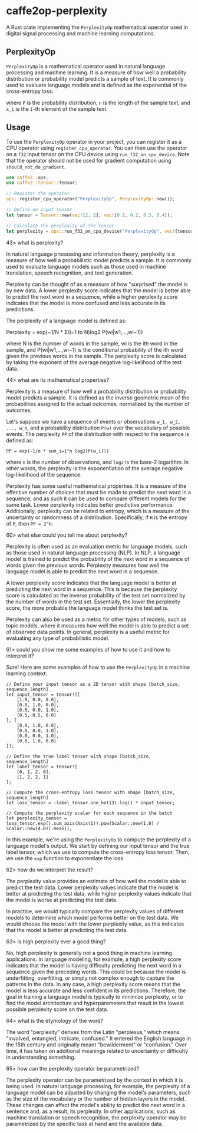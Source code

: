 # caffe2op-perplexity

A Rust crate implementing the `PerplexityOp`
mathematical operator used in digital signal
processing and machine learning computations.

## PerplexityOp

`PerplexityOp` is a mathematical operator used in
natural language processing and machine
learning. It is a measure of how well
a probability distribution or probability model
predicts a sample of text. It is commonly used to
evaluate language models and is defined as the
exponential of the cross-entropy loss:

where `P` is the probability distribution, `n` is
the length of the sample text, and `x_i` is the
`i`-th element of the sample text.

## Usage

To use the `PerplexityOp` operator in your
project, you can register it as a CPU operator
using `register_cpu_operator`. You can then use
the operator on a `f32` input tensor on the CPU
device using `run_f32_on_cpu_device`. Note that
the operator should not be used for gradient
computation using `should_not_do_gradient`.

```rust
use caffe2::ops;
use caffe2::tensor::Tensor;

// Register the operator
ops::register_cpu_operator("PerplexityOp", PerplexityOp::new());

// Define an input tensor
let tensor = Tensor::new(vec![2, 2], vec![0.1, 0.2, 0.3, 0.4]);

// Calculate the perplexity of the tensor
let perplexity = ops::run_f32_on_cpu_device("PerplexityOp", vec![tensor]);
```

43> what is perplexity?

In natural language processing and information
theory, perplexity is a measure of how well
a probabilistic model predicts a sample. It is
commonly used to evaluate language models such as
those used in machine translation, speech
recognition, and text generation.

Perplexity can be thought of as a measure of how
"surprised" the model is by new data. A lower
perplexity score indicates that the model is
better able to predict the next word in
a sequence, while a higher perplexity score
indicates that the model is more confused and less
accurate in its predictions.

The perplexity of a language model is defined as:

Perplexity = exp(−1/N * Σ(i=1 to N)log2 P(wi|w1,...,wi−1))

where N is the number of words in the sample, wi
is the ith word in the sample, and
P(wi|w1,...,wi−1) is the conditional probability
of the ith word given the previous words in the
sample. The perplexity score is calculated by
taking the exponent of the average negative
log-likelihood of the test data.

44> what are its mathematical properties?

Perplexity is a measure of how well a probability
distribution or probability model predicts
a sample. It is defined as the inverse geometric
mean of the probabilities assigned to the actual
outcomes, normalized by the number of outcomes.

Let's suppose we have a sequence of events or
observations `w_1, w_2, ..., w_n`, and
a probability distribution `P(w)` over the
vocabulary of possible events. The perplexity `PP`
of the distribution with respect to the sequence
is defined as:

```
PP = exp(-1/n * sum_i=1^n log2(P(w_i)))
```

where `n` is the number of observations, and
`log2` is the base-2 logarithm. In other words,
the perplexity is the exponentiation of the
average negative log-likelihood of the sequence.

Perplexity has some useful mathematical
properties. It is a measure of the effective
number of choices that must be made to predict the
next word in a sequence, and as such it can be
used to compare different models for the same
task. Lower perplexity indicates better predictive
performance. Additionally, perplexity can be
related to entropy, which is a measure of the
uncertainty or randomness of
a distribution. Specifically, if `H` is the
entropy of `P`, then `PP = 2^H`.

60> what else could you tell me about perplexity?

Perplexity is often used as an evaluation metric
for language models, such as those used in natural
language processing (NLP). In NLP, a language
model is trained to predict the probability of the
next word in a sequence of words given the
previous words. Perplexity measures how well the
language model is able to predict the next word in
a sequence.

A lower perplexity score indicates that the
language model is better at predicting the next
word in a sequence. This is because the perplexity
score is calculated as the inverse probability of
the test set normalized by the number of words in
the test set. Essentially, the lower the
perplexity score, the more probable the language
model thinks the test set is.

Perplexity can also be used as a metric for other
types of models, such as topic models, where it
measures how well the model is able to predict
a set of observed data points. In general,
perplexity is a useful metric for evaluating any
type of probabilistic model.

61> could you show me some examples of how to use
it and how to interpret it?

Sure! Here are some examples of how to use the
`PerplexityOp` in a machine learning context:

```
// Define your input tensor as a 2D tensor with shape [batch_size, sequence_length]
let input_tensor = tensor![[
    [1.0, 0.0, 0.0],
    [0.0, 1.0, 0.0],
    [0.0, 0.0, 1.0],
    [0.5, 0.5, 0.0]
], [
    [0.0, 1.0, 0.0],
    [0.0, 0.0, 1.0],
    [0.0, 0.0, 1.0],
    [0.0, 1.0, 0.0]
]];

// Define the true label tensor with shape [batch_size, sequence_length]
let label_tensor = tensor![
    [0, 1, 2, 0],
    [1, 2, 2, 1]
];

// Compute the cross-entropy loss tensor with shape [batch_size, sequence_length]
let loss_tensor = -label_tensor.one_hot(3).log() * input_tensor;

// Compute the perplexity scalar for each sequence in the batch
let perplexity_tensor = loss_tensor.exp().sum_axis(Axis(1)).pow(Scalar::new(1.0) / Scalar::new(4.0)).mean();
```

In this example, we're using the `PerplexityOp` to
compute the perplexity of a language model's
output. We start by defining our input tensor and
the true label tensor, which we use to compute the
cross-entropy loss tensor. Then, we use the `exp`
function to exponentiate the loss

62> how do we interpret the result?

The perplexity value provides an estimate of how
well the model is able to predict the test
data. Lower perplexity values indicate that the
model is better at predicting the test data, while
higher perplexity values indicate that the model
is worse at predicting the test data.

In practice, we would typically compare the
perplexity values of different models to determine
which model performs better on the test data. We
would choose the model with the lower perplexity
value, as this indicates that the model is better
at predicting the test data.

63> is high perplexity ever a good thing?

No, high perplexity is generally not a good thing
in machine learning applications. In language
modeling, for example, a high perplexity score
indicates that the model is having difficulty
predicting the next word in a sequence given the
preceding words. This could be because the model
is underfitting, overfitting, or simply not
complex enough to capture the patterns in the
data. In any case, a high perplexity score means
that the model is less accurate and less confident
in its predictions. Therefore, the goal in
training a language model is typically to minimize
perplexity, or to find the model architecture and
hyperparameters that result in the lowest possible
perplexity score on the test data.

64> what is the etymology of the word?

The word "perplexity" derives from the Latin
"perplexus," which means "involved, entangled,
intricate, confused." It entered the English
language in the 15th century and originally meant
"bewilderment" or "confusion." Over time, it has
taken on additional meanings related to
uncertainty or difficulty in understanding
something.

65> how can the perplexity operator be
parametrized?

The perplexity operator can be parametrized by the
context in which it is being used. In natural
language processing, for example, the perplexity
of a language model can be adjusted by changing
the model's parameters, such as the size of the
vocabulary or the number of hidden layers in the
model. These changes can affect the model's
ability to predict the next word in a sentence
and, as a result, its perplexity. In other
applications, such as machine translation or
speech recognition, the perplexity operator may be
parametrized by the specific task at hand and the
available data.
